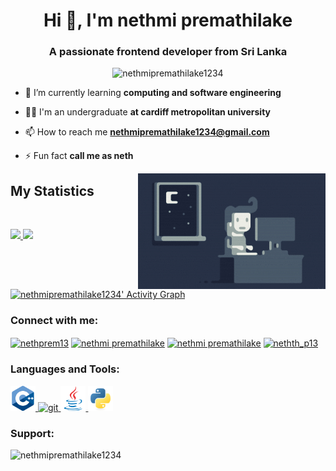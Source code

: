 

<h1 align="center">Hi 👋, I'm nethmi premathilake</h1>
<h3 align="center">A passionate frontend developer from Sri Lanka</h3>

<p align="center"> <img src="https://komarev.com/ghpvc/?username=nethmipremathilake1234&label=Profile%20views&color=0e75b6&style=flat" alt="nethmipremathilake1234" /> </p>

- 🌱 I’m currently learning **computing and software engineering**

- 👨‍💻 I'm an undergraduate **at cardiff metropolitan university**

- 📫 How to reach me **nethmipremathilake1234@gmail.com**

- ⚡ Fun fact **call me as neth**

<img alt="Night Coding" src="https://raw.githubusercontent.com/AVS1508/AVS1508/master/assets/Night-Coding.gif" align="right"/>







## My Statistics

<br/>
<p align="left">
  <a href="https://nethmipremathilake1234.dev/">
  <img width="49.5%" src="https://github-readme-stats.vercel.app/api?username=nethmipremathilake1234&show_icons=true&theme=gruvbox&hide_border=true" />
    <img width="49.5%" src="https://github-readme-streak-stats.herokuapp.com/?user=nethmipremathilake1234&theme=gruvbox&hide_border=true" />
  </a>
</p>
<br>

[![nethmipremathilake1234' Activity Graph](https://activity-graph.herokuapp.com/graph?username=nethmipremathilake1234&custom_title=Abhigyan%20Trips's%20Contribution%20Graph&theme=gruvbox&bg_color=282828&hide_border=true&line=d1a01f&point=c58545)](https://nethmipremathilake1234.dev)
  
<h3 align="left">Connect with me:</h3>
<p align="left">
<a href="https://twitter.com/nethprem13" target="blank"><img align="center" src="https://raw.githubusercontent.com/rahuldkjain/github-profile-readme-generator/master/src/images/icons/Social/twitter.svg" alt="nethprem13" height="30" width="40" /></a>
<a href="https://linkedin.com/in/nethmi premathilake" target="blank"><img align="center" src="https://raw.githubusercontent.com/rahuldkjain/github-profile-readme-generator/master/src/images/icons/Social/linked-in-alt.svg" alt="nethmi premathilake" height="30" width="40" /></a>
<a href="https://fb.com/nethmi premathilake" target="blank"><img align="center" src="https://raw.githubusercontent.com/rahuldkjain/github-profile-readme-generator/master/src/images/icons/Social/facebook.svg" alt="nethmi premathilake" height="30" width="40" /></a>
<a href="https://instagram.com/nethth_p13" target="blank"><img align="center" src="https://raw.githubusercontent.com/rahuldkjain/github-profile-readme-generator/master/src/images/icons/Social/instagram.svg" alt="nethth_p13" height="30" width="40" /></a>
</p>

<h3 align="left">Languages and Tools:</h3>
<p align="left"> <a href="https://www.w3schools.com/cpp/" target="_blank" rel="noreferrer"> <img src="https://raw.githubusercontent.com/devicons/devicon/master/icons/cplusplus/cplusplus-original.svg" alt="cplusplus" width="40" height="40"/> </a> <a href="https://git-scm.com/" target="_blank" rel="noreferrer"> <img src="https://www.vectorlogo.zone/logos/git-scm/git-scm-icon.svg" alt="git" width="40" height="40"/> </a> <a href="https://www.java.com" target="_blank" rel="noreferrer"> <img src="https://raw.githubusercontent.com/devicons/devicon/master/icons/java/java-original.svg" alt="java" width="40" height="40"/> </a> <a href="https://www.python.org" target="_blank" rel="noreferrer"> <img src="https://raw.githubusercontent.com/devicons/devicon/master/icons/python/python-original.svg" alt="python" width="40" height="40"/> </a> </p>

<h3 align="left">Support:</h3>
<p><a href="https://www.buymeacoffee.com/nethmipremathilake1234"> <img align="left" src="https://cdn.buymeacoffee.com/buttons/v2/default-yellow.png" height="50" width="210" alt="nethmipremathilake1234" /></a></p><br><br>

